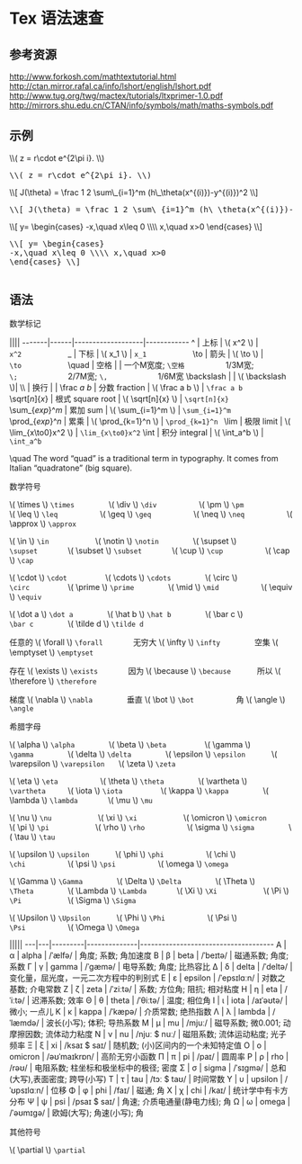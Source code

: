 <script>MathJax.Hub.Queue(['Typeset', MathJax.Hub, 'md']);</script>
<style>
td:first-child{ color:red; }  td:first-child em { color: gray; }
p > code { display: inline-block; min-width: 100px; background: inherit; }
</style>

# Tex 语法速查


## 参考资源

  http://www.forkosh.com/mathtextutorial.html  
  http://ctan.mirror.rafal.ca/info/lshort/english/lshort.pdf  
  http://www.tug.org/twg/mactex/tutorials/ltxprimer-1.0.pdf
  http://mirrors.shu.edu.cn/CTAN/info/symbols/math/maths-symbols.pdf

## 示例

<div class="demo">
  \\( z = r\cdot e^{2\pi i}. \\)
  <div class="desc">
    <pre>\\( z = r\cdot e^{2\pi i}. \\)</pre>
  </div>
</div>
<div class="demo">
  \\[ J(\theta) = \frac 1 2 \sum\_{i=1}^m (h\_\theta(x^{(i)})-y^{(i)})^2 \\]
  <div class="desc">
    <pre>\\[ J(\theta) = \frac 1 2 \sum\_{i=1}^m (h\_\theta(x^{(i)})-y^{(i)})^2 \\]</pre>
  </div>
</div>
<div class="demo column">
  <div>
    \\[ y= \begin{cases} -x,\quad x\leq 0 \\\\ x,\quad x>0 \end{cases} \\]
  </div>
  <div class="desc">
    <pre>\\[ y= \begin{cases}
-x,\quad x\leq 0 \\\\ x,\quad x>0
\end{cases} \\]</pre>
  </div>
</div>


## 语法

数学标记

||||
-------|------|-------------------|------------
 ^     | 上标 | \\( x^2 \\)       | `x^2`
 _     | 下标 | \\( x_1 \\)       | `x_1`
 \to   | 箭头 | \\( \to \\)       | `\to`
 \quad | 空格 |                   | 一个M宽度; `\空格` 1/3M宽; `\;` 2/7M宽; `\,` 1/6M宽
 \backslash | | \\( \backslash \\)| 
 \\\\    | 换行 |                   | 
 \frac _a b_        | 分数 fraction    | \\( \frac a b \\)       | `\frac a b`
 \sqrt[_n_]{_x_}    | 根式 square root | \\( \sqrt[n]{x} \\)     | `\sqrt[n]{x}`
 \sum\_{_exp_}^_m_  | 累加 sum         | \\( \sum_{i=1}^m \\)    | `\sum_{i=1}^m`
 \prod\_{_exp_}^_n_ | 累乘             | \\( \prod_{k=1}^n \\)   | `\prod_{k=1}^n`
 \lim               | 极限 limit       | \\( \lim_{x\to0}x^2 \\) | `\lim_{x\to0}x^2`
 \int               | 积分 integral    | \\( \int_a^b \\)        | `\int_a^b`

\quad The word “quad” is a traditional term in typography. It comes from Italian “quadratone” (big square).

数学符号

\\( \times \\) `\times`
\\( \div \\) `\div`
\\( \pm \\) `\pm`
\\( \leq \\) `\leq`
\\( \geq \\) `\geq`
\\( \neq \\) `\neq`
\\( \approx \\) `\approx`

\\( \in \\) `\in`
\\( \notin \\) `\notin`
\\( \supset \\) `\supset`
\\( \subset \\) `\subset`
\\( \cup \\) `\cup`
\\( \cap \\) `\cap`

\\( \cdot \\) `\cdot`
\\( \cdots \\) `\cdots`
\\( \circ \\) `\circ`
\\( \prime \\) `\prime`
\\( \mid \\) `\mid`
\\( \equiv \\) `\equiv`

\\( \dot a \\) `\dot a`
\\( \hat b \\) `\hat b`
\\( \bar c \\) `\bar c`
\\( \tilde d \\) `\tilde d`

任意的  \\( \forall \\)  `\forall`
无穷大  \\( \infty \\)  `\infty`
空集  \\( \emptyset \\)  `\emptyset`

存在  \\( \exists \\)  `\exists`
因为  \\( \because \\)  `\because`
所以  \\( \therefore \\)  `\therefore`

梯度  \\( \nabla \\)  `\nabla`
垂直  \\( \bot \\)  `\bot`
角  \\( \angle \\)  `\angle`

希腊字母

\\( \alpha \\) `\alpha`
\\( \beta \\) `\beta`
\\( \gamma \\) `\gamma`
\\( \delta \\) `\delta`
\\( \epsilon \\) `\epsilon`
\\( \varepsilon \\) `\varepsilon`
\\( \zeta \\) `\zeta`

\\( \eta \\) `\eta`
\\( \theta \\) `\theta`
\\( \vartheta \\) `\vartheta`
\\( \iota \\) `\iota`
\\( \kappa \\) `\kappa`
\\( \lambda \\) `\lambda`
\\( \mu \\) `\mu`

\\( \nu \\) `\nu`
\\( \xi \\) `\xi`
\\( \omicron \\) `\omicron`
\\( \pi \\) `\pi`
\\( \rho \\) `\rho`
\\( \sigma \\) `\sigma`
\\( \tau \\) `\tau`

\\( \upsilon \\) `\upsilon`
\\( \phi \\) `\phi`
\\( \chi \\) `\chi`
\\( \psi \\) `\psi`
\\( \omega \\) `\omega`

\\( \Gamma \\) `\Gamma`
\\( \Delta \\) `\Delta`
\\( \Theta \\) `\Theta`
\\( \Lambda \\) `\Lambda`
\\( \Xi \\) `\Xi`
\\( \Pi \\) `\Pi`
\\( \Sigma \\) `\Sigma`

\\( \Upsilon \\) `\Upsilon`
\\( \Phi \\) `\Phi`
\\( \Psi \\) `\Psi`
\\( \Omega \\) `\Omega`

|||||
---|---|---------|--------------|-------------------------------------
 Α | α | alpha   | /ˈælfə/      | 角度; 系数; 角加速度
 Β | β | beta    | /ˈbeɪtə/     | 磁通系数; 角度; 系数
 Γ | γ | gamma   | /ˈɡæmə/      | 电导系数; 角度; 比热容比
 Δ | δ | delta   | /ˈdeltə/     | 变化量，屈光度，一元二次方程中的判别式
 Ε | ε | epsilon | /ˈepsɪlɑːn/  | 对数之基数; 介电常数
 Ζ | ζ | zeta    | /ˈziːtə/     | 系数; 方位角; 阻抗; 相对粘度
 Η | η | eta     | /ˈiːtə/      | 迟滞系数; 效率
 Θ | θ | theta   | /ˈθiːtə/     | 温度; 相位角
 Ι | ι | iota    | /aɪˈəʊtə/    | 微小; 一点儿
 Κ | κ | kappa   | /ˈkæpə/      | 介质常数; 绝热指数
 Λ | λ | lambda  | /ˈlæmdə/     | 波长(小写); 体积; 导热系数
 Μ | μ | mu      | /mjuː/       | 磁导系数; 微0.001; 动摩擦因数; 流体动力粘度
 Ν | ν | nu      | /njuː $ nuː/ | 磁阻系数; 流体运动粘度; 光子频率
 Ξ | ξ | xi      | /ksaɪ $ saɪ/ | 随机数; (小)区间内的一个未知特定值
 Ο | ο | omicron | /əʊˈmaɪkrɒn/ | 高阶无穷小函数
 Π | π | pi      | /paɪ/        | 圆周率
 Ρ | ρ | rho     | /rəʊ/        | 电阻系数; 柱坐标和极坐标中的极径; 密度
 Σ | σ | sigma   | /ˈsɪɡmə/     | 总和(大写),表面密度; 跨导(小写)
 Τ | τ | tau     | /tɔː $ taʊ/  | 时间常数
 Υ | υ | upsilon | /ˈʊpsɪlɑːn/  | 位移
 Φ | φ | phi     | /faɪ/        | 磁通; 角
 Χ | χ | chi     | /kaɪ/        | 统计学中有卡方分布
 Ψ | ψ | psi     | /psaɪ $ saɪ/ | 角速; 介质电通量(静电力线); 角
 Ω | ω | omega   | /ˈəʊmɪɡə/    | 欧姆(大写); 角速(小写); 角

其他符号

\\( \partial \\)  `\partial`  






